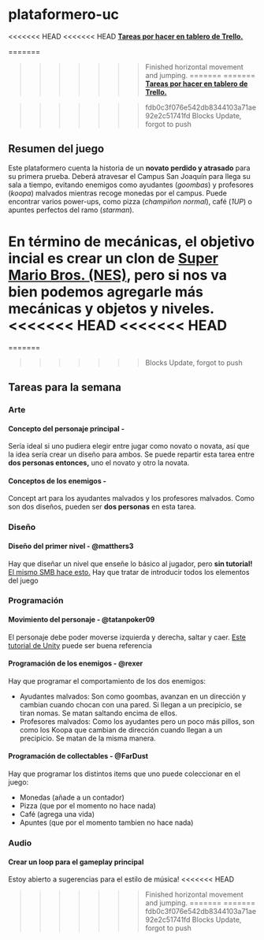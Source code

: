 # plataformero-uc

<<<<<<< HEAD
<<<<<<< HEAD
[**Tareas por hacer en tablero de Trello.**](https://trello.com/b/zeNLVvkR)

=======
>>>>>>> Finished horizontal movement and jumping.
=======
=======
[**Tareas por hacer en tablero de Trello.**](https://trello.com/b/zeNLVvkR)

>>>>>>> fdb0c3f076e542db8344103a71ae92e2c51741fd
>>>>>>> Blocks Update, forgot to push
## Resumen del juego

Este plataformero cuenta la historia de un **novato perdido y atrasado** para su primera prueba. Deberá atravesar el Campus San Joaquín para llega su sala a tiempo, evitando enemigos como ayudantes (*goombas*) y profesores (*koopa*) malvados mientras recoge monedas por el campus. Puede encontrar varios power-ups, como pizza (*champiñon normal*), café (*1UP*) o apuntes perfectos del ramo (*starman*). 

En término de mecánicas, el objetivo incial es crear un clon de [Super Mario Bros. (NES)](https://www.youtube.com/watch?v=PsC0zIhWNww), pero si nos va bien podemos agregarle más mecánicas y objetos y niveles.
<<<<<<< HEAD
<<<<<<< HEAD
=======
=======
>>>>>>> Blocks Update, forgot to push

## Tareas para la semana

### Arte

#### Concepto del personaje principal - 
Sería ideal si uno pudiera elegir entre jugar como novato o novata, así que la idea sería crear un diseño para ambos. Se puede repartir esta tarea entre **dos personas entonces,** uno el novato y otro la novata.

#### Conceptos de los enemigos  - 
Concept art para los ayudantes malvados y los profesores malvados. Como son dos diseños, pueden ser **dos personas** en esta tarea.

### Diseño

#### Diseño del primer nivel - @matthers3
Hay que diseñar un nivel que enseñe lo básico al jugador, pero **sin tutorial!** [El mismo SMB hace esto.](https://www.youtube.com/watch?v=zRGRJRUWafY) Hay que tratar de introducir todos los elementos del juego

### Programación

#### Movimiento del personaje - @tatanpoker09
El personaje debe poder moverse izquierda y derecha, saltar y caer. [Este tutorial de Unity](https://unity3d.com/learn/tutorials/topics/2d-game-creation/creating-basic-platformer-game) puede ser buena referencia

#### Programación de los enemigos - @rexer
Hay que programar el comportamiento de los dos enemigos:
* Ayudantes malvados: Son como goombas, avanzan en un dirección y cambian cuando chocan con una pared. Si llegan a un precipicio, se tiran nomas. Se matan saltando encima de ellos.
* Profesores malvados: Como los ayudantes pero un poco más pillos, son como los Koopa que cambian de dirección cuando llegan a un precipicio. Se matan de la misma manera.

#### Programación de collectables - @FarDust
Hay que programar los distintos items que uno puede coleccionar en el juego:
* Monedas (añade a un contador)
* Pizza (que por el momento no hace nada)
* Café (agrega una vida)
* Apuntes (que por el momento tambien no hace nada)

### Audio

#### Crear un loop para el gameplay principal
Estoy abierto a sugerencias para el estilo de música!
<<<<<<< HEAD
>>>>>>> Finished horizontal movement and jumping.
=======
=======
>>>>>>> fdb0c3f076e542db8344103a71ae92e2c51741fd
>>>>>>> Blocks Update, forgot to push
